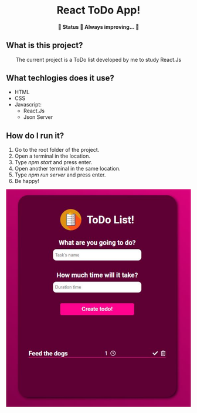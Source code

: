<h1 align="center">React ToDo App!</h1>

<h4 align="center"> 
	🚧 Status 🚀 Always improving...  🚧
</h4>

## What is this project?

<p align="center">
The current project is a ToDo list developed by me to study React.Js
<p>

## What techlogies does it use?

<ul>
  <li>HTML</li>
  <li>CSS</li>
  <li>
    Javascript:
    <ul>
      <li>React.Js</li>
      <li>Json Server</li>
    </ul>
  </li>
</ul>

## How do I run it?
<ol>
  <li>Go to the root folder of the project.</li>
  <li>Open a terminal in the location.</li>
  <li>Type <i>npm start</i> and press enter.</li>
  <li>Open another terminal in the same location.</li>
  <li>Type <i>npm run server</i> and press enter.</li>
  <li>Be happy!</li>
</ol>

![](https://github.com/SpackiGabriel/react-todo-app/blob/main/readme-image.JPG)